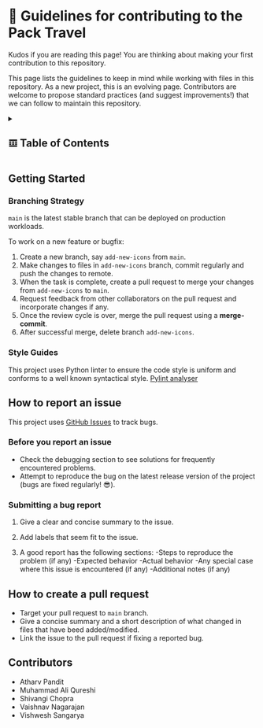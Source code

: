 # 📒 Guidelines for contributing to the Pack Travel

Kudos if you are reading this page! You are thinking about making your first contribution to this repository. 

This page lists the guidelines to keep in mind while working with files in this repository. As a new project, this is an evolving page. Contributors are welcome to propose standard practices (and suggest improvements!) that we can follow to maintain this repository.

<details>
  <summary><h2>𝌞 Table of Contents</h2></summary>
  <p>
  
  - [Getting Started](#getting-started)
    - [Branching Strategy](#branching-strategy)
    - [Style Guides](#style-guides)
 
  - [How to report an issue?](#how-to-report-an-issue)
    
  - [How to create a pull request?](#how-to-create-a-pull-request)
    
  - [Contributors](#contributors)

  </p>
</details>

## Getting Started
### Branching Strategy
`main` is the latest stable branch that can be deployed on production workloads.

To work on a new feature or bugfix:
1. Create a new branch, say `add-new-icons` from `main`.
2. Make changes to files in `add-new-icons` branch, commit regularly and push the changes to remote.
3. When the task is complete, create a pull request to merge your changes from `add-new-icons` to `main`. 
4. Request feedback from other collaborators on the pull request and incorporate changes if any.
5. Once the review cycle is over, merge the pull request using a **merge-commit**.
6. After successful merge, delete branch `add-new-icons`.

### Style Guides
This project uses Python linter to ensure the code style is uniform and conforms to a well known syntactical style. [Pylint analyser](https://pylint.pycqa.org/en/latest/)

## How to report an issue 
This project uses [GitHub Issues](https://github.com/VSangarya/PackTravel/issues) to track bugs. 

### Before you report an issue
- Check the debugging section to see solutions for frequently encountered problems.
- Attempt to reproduce the bug on the latest release version of the project (bugs are fixed regularly! 😎).

### Submitting a bug report
1. Give a clear and concise summary to the issue.

2. Add labels that seem fit to the issue.

3. A good report has the following sections:
   -Steps to reproduce the problem (if any)
   -Expected behavior
   -Actual behavior
   -Any special case where this issue is encountered (if any)
   -Additional notes (if any)

## How to create a pull request
- Target your pull request to `main` branch.
- Give a concise summary and a short description of what changed in files that have beed added/modified.
- Link the issue to the pull request if fixing a reported bug.

## Contributors
- Atharv Pandit
- Muhammad Ali Qureshi
- Shivangi Chopra
- Vaishnav Nagarajan
- Vishwesh Sangarya
